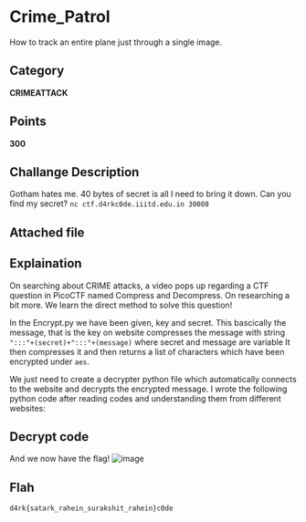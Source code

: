 # Crime_Patrol
How to track an entire plane just through a single image.
## Category
**CRIMEATTACK**
## Points
**300**
## Challange Description
Gotham hates me. 40 bytes of secret is all I need to bring it down. Can you find my secret?
`nc ctf.d4rkc0de.iiitd.edu.in 30008`
## Attached file

## Explaination
On searching about CRIME attacks, a video pops up regarding a CTF question in PicoCTF named Compress and Decompress. On researching a bit more. We learn the direct method to solve this question!

In the Encrypt.py we have been given, key and secret. This bascically the message, that is the key on website compresses the message with string `":::"+(secret)+":::"+(message)` where secret and message are variable
It then compresses it   and then returns a list of characters which have been encrypted under `aes`.

We just need to create a decrypter python file which automatically connects to the website and decrypts the encrypted message.
I wrote the following python code after reading codes and understanding them from different websites:

## Decrypt code


And we now have the flag!
![image](https://github.com/Sak-drago/Writeup/assets/116898248/8173b99d-1649-4f95-ac3e-cced03d15892)

## Flah
```d4rk{satark_rahein_surakshit_rahein}c0de```
